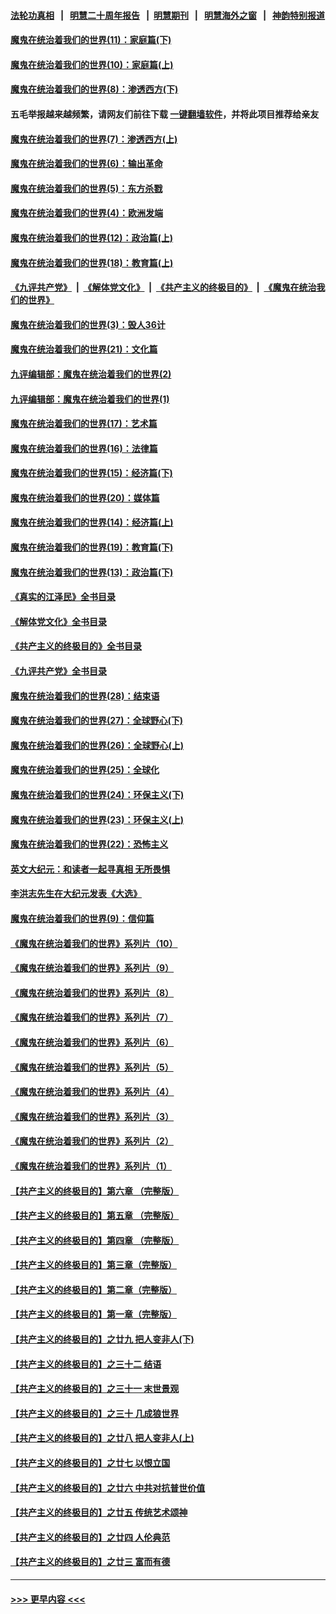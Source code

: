 #### [法轮功真相](https://github.com/gfw-breaker/truth/blob/master/README.md?t=0) &nbsp;&nbsp;|&nbsp;&nbsp; [明慧二十周年报告](https://github.com/gfw-breaker/mh-reports/blob/master/README.md?t=0) &nbsp;&nbsp;|&nbsp;&nbsp;[明慧期刊](https://github.com/gfw-breaker/mh-qikan) &nbsp;&nbsp;|&nbsp;&nbsp; [明慧海外之窗](https://github.com/gfw-breaker/mh-news/blob/master/README.md?t=0) &nbsp;&nbsp;|&nbsp;&nbsp; [神韵特别报道](https://github.com/gfw-breaker/mh-news/blob/master/shenyun.md?t=0)
#### [魔鬼在统治着我们的世界(11)：家庭篇(下)](../pages/nsc422/n10440961.md?t=11270801) 
#### [魔鬼在统治着我们的世界(10)：家庭篇(上)](../pages/nsc422/n10435448.md?t=11270801) 
#### [魔鬼在统治着我们的世界(8)：渗透西方(下)](../pages/nsc422/n10429603.md?t=11270801) 
#### 五毛举报越来越频繁，请网友们前往下载 [一键翻墙软件](https://github.com/gfw-breaker/ssr-accounts)，并将此项目推荐给亲友
#### [魔鬼在统治着我们的世界(7)：渗透西方(上)](../pages/nsc422/n10426013.md?t=11270801) 
#### [魔鬼在统治着我们的世界(6)：输出革命](../pages/nsc422/n10421536.md?t=11270801) 
#### [魔鬼在统治着我们的世界(5)：东方杀戮](../pages/nsc422/n10417707.md?t=11270801) 
#### [魔鬼在统治着我们的世界(4)：欧洲发端](../pages/nsc422/n10414890.md?t=11270801) 
#### [魔鬼在统治着我们的世界(12)：政治篇(上)](../pages/nsc422/n10444576.md?t=11270801) 
#### [魔鬼在统治着我们的世界(18)：教育篇(上)](../pages/nsc422/n10526970.md?t=11270801) 
#### [《九评共产党》](https://github.com/begood0513/9ping.md/blob/master/README.md) &nbsp;|&nbsp; [《解体党文化》](../../../../jtdwh.md/blob/master/README.md)  &nbsp;|&nbsp; [《共产主义的终极目的》](../../../../gczydzjmd.md/blob/master/README.md) &nbsp;|&nbsp; [《魔鬼在统治我们的世界》](../../../../mgztzwmdsj.md/blob/master/README.md) 
#### [魔鬼在统治着我们的世界(3)：毁人36计](../pages/nsc422/n10411583.md?t=11270801) 
#### [魔鬼在统治着我们的世界(21)：文化篇](../pages/nsc422/n10597706.md?t=11270801) 
#### [九评编辑部：魔鬼在统治着我们的世界(2)](../pages/nsc422/n10410036.md?t=11270801) 
#### [九评编辑部：魔鬼在统治着我们的世界(1)](../pages/nsc422/n10406825.md?t=11270801) 
#### [魔鬼在统治着我们的世界(17)：艺术篇](../pages/nsc422/n10499093.md?t=11270801) 
#### [魔鬼在统治着我们的世界(16)：法律篇](../pages/nsc422/n10485969.md?t=11270801) 
#### [魔鬼在统治着我们的世界(15)：经济篇(下)](../pages/nsc422/n10469975.md?t=11270801) 
#### [魔鬼在统治着我们的世界(20)：媒体篇](../pages/nsc422/n10586579.md?t=11270801) 
#### [魔鬼在统治着我们的世界(14)：经济篇(上)](../pages/nsc422/n10457370.md?t=11270801) 
#### [魔鬼在统治着我们的世界(19)：教育篇(下)](../pages/nsc422/n10564808.md?t=11270801) 
#### [魔鬼在统治着我们的世界(13)：政治篇(下)](../pages/nsc422/n10448270.md?t=11270801) 
#### [《真实的江泽民》全书目录](../pages/nsc422/n13721399.md?t=11270801) 
#### [《解体党文化》全书目录](../pages/nsc422/n13721157.md?t=11270801) 
#### [《共产主义的终极目的》全书目录](../pages/nsc422/n13721048.md?t=11270801) 
#### [《九评共产党》全书目录](../pages/nsc422/n13708085.md?t=11270801) 
#### [魔鬼在统治着我们的世界(28)：结束语](../pages/nsc422/n10936246.md?t=11270801) 
#### [魔鬼在统治着我们的世界(27)：全球野心(下)](../pages/nsc422/n10928319.md?t=11270801) 
#### [魔鬼在统治着我们的世界(26)：全球野心(上)](../pages/nsc422/n10900318.md?t=11270801) 
#### [魔鬼在统治着我们的世界(25)：全球化](../pages/nsc422/n10788205.md?t=11270801) 
#### [魔鬼在统治着我们的世界(24)：环保主义(下)](../pages/nsc422/n10695307.md?t=11270801) 
#### [魔鬼在统治着我们的世界(23)：环保主义(上)](../pages/nsc422/n10688613.md?t=11270801) 
#### [魔鬼在统治着我们的世界(22)：恐怖主义](../pages/nsc422/n10614727.md?t=11270801) 
#### [英文大纪元：和读者一起寻真相 无所畏惧](../pages/nsc422/n12542027.md?t=11270801) 
#### [李洪志先生在大纪元发表《大选》](../pages/nsc422/n12534746.md?t=11270801) 
#### [魔鬼在统治着我们的世界(9)：信仰篇](../pages/nsc422/n10432159.md?t=11270801) 
#### [《魔鬼在统治着我们的世界》系列片（10）](../pages/nsc422/n12292670.md?t=11270801) 
#### [《魔鬼在统治着我们的世界》系列片（9）](../pages/nsc422/n12290859.md?t=11270801) 
#### [《魔鬼在统治着我们的世界》系列片（8）](../pages/nsc422/n12287445.md?t=11270801) 
#### [《魔鬼在统治着我们的世界》系列片（7）](../pages/nsc422/n12283425.md?t=11270801) 
#### [《魔鬼在统治着我们的世界》系列片（6）](../pages/nsc422/n12282314.md?t=11270801) 
#### [《魔鬼在统治着我们的世界》系列片（5）](../pages/nsc422/n12281419.md?t=11270801) 
#### [《魔鬼在统治着我们的世界》系列片（4）](../pages/nsc422/n12274024.md?t=11270801) 
#### [《魔鬼在统治着我们的世界》系列片（3）](../pages/nsc422/n12271322.md?t=11270801) 
#### [《魔鬼在统治着我们的世界》系列片（2）](../pages/nsc422/n12269049.md?t=11270801) 
#### [《魔鬼在统治着我们的世界》系列片（1）](../pages/nsc422/n12267575.md?t=11270801) 
#### [【共产主义的终极目的】第六章 （完整版）](../pages/nsc422/n11428913.md?t=11270801) 
#### [【共产主义的终极目的】第五章 （完整版）](../pages/nsc422/n11428912.md?t=11270801) 
#### [【共产主义的终极目的】第四章 （完整版）](../pages/nsc422/n11428907.md?t=11270801) 
#### [【共产主义的终极目的】第三章（完整版）](../pages/nsc422/n11428848.md?t=11270801) 
#### [【共产主义的终极目的】第二章（完整版）](../pages/nsc422/n11428831.md?t=11270801) 
#### [【共产主义的终极目的】第一章（完整版）](../pages/nsc422/n11417651.md?t=11270801) 
#### [【共产主义的终极目的】之廿九 把人变非人(下)](../pages/nsc422/n11344140.md?t=11270801) 
#### [【共产主义的终极目的】之三十二 结语](../pages/nsc422/n11360535.md?t=11270801) 
#### [【共产主义的终极目的】之三十一 末世景观](../pages/nsc422/n11351129.md?t=11270801) 
#### [【共产主义的终极目的】之三十 几成狼世界](../pages/nsc422/n11348280.md?t=11270801) 
#### [【共产主义的终极目的】之廿八 把人变非人(上)](../pages/nsc422/n11340492.md?t=11270801) 
#### [【共产主义的终极目的】之廿七 以恨立国](../pages/nsc422/n11336944.md?t=11270801) 
#### [【共产主义的终极目的】之廿六 中共对抗普世价值](../pages/nsc422/n11324785.md?t=11270801) 
#### [【共产主义的终极目的】之廿五 传统艺术颂神](../pages/nsc422/n11296396.md?t=11270801) 
#### [【共产主义的终极目的】之廿四 人伦典范](../pages/nsc422/n11296397.md?t=11270801) 
#### [【共产主义的终极目的】之廿三 富而有德](../pages/nsc422/n11283598.md?t=11270801) 

----
#### [ >>> 更早内容 <<< ](../indexes/nsc422-earlier.md)
